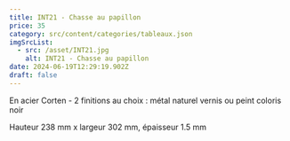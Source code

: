 ```yaml
---
title: INT21 - Chasse au papillon
price: 35
category: src/content/categories/tableaux.json
imgSrcList:
  - src: /asset/INT21.jpg
    alt: INT21 - Chasse au papillon
date: 2024-06-19T12:29:19.902Z
draft: false
---
```


En acier Corten - 2 finitions au choix : métal naturel vernis ou peint coloris noir

Hauteur 238 mm x largeur 302 mm, épaisseur 1.5 mm
